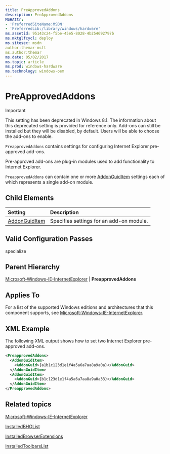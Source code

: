 ```yaml
---
title: PreApprovedAddons
description: PreApprovedAddons
MSHAttr:
- 'PreferredSiteName:MSDN'
- 'PreferredLib:/library/windows/hardware'
ms.assetid: 95143c24-f5be-45e5-8028-4b254692797b
ms.mktglfcycl: deploy
ms.sitesec: msdn
author:themar-msft
ms.author:themar
ms.date: 05/02/2017
ms.topic: article
ms.prod: windows-hardware
ms.technology: windows-oem
---
```

# PreApprovedAddons

> [!Important]
> This setting has been deprecated in Windows 8.1. The information about this deprecated setting is provided for reference only. Add-ons can still be installed but they will be disabled, by default. Users will be able to choose the add-ons to enable.

`PreapprovedAddons` contains settings for configuring Internet Explorer pre-approved add-ons.

Pre-approved add-ons are plug-in modules used to add functionality to Internet Explorer.

`PreapprovedAddons` can contain one or more [AddonGuidItem](microsoft-windows-ie-internetexplorer-preapprovedaddons-addonguiditem.md) settings each of which represents a single add-on module.

## Child Elements

| Setting                 | Description                                                                           |
|:------------------------|:--------------------------------------------------------------------------------------|
| [AddonGuidItem](microsoft-windows-ie-internetexplorer-preapprovedaddons-addonguiditem.md) | Specifies settings for an add-on module. |

## Valid Configuration Passes

specialize

## Parent Hierarchy

[Microsoft-Windows-IE-InternetExplorer](microsoft-windows-ie-internetexplorer.md) | **PreapprovedAddons**

## Applies To

For a list of the supported Windows editions and architectures that this component supports, see [Microsoft-Windows-IE-InternetExplorer](microsoft-windows-ie-internetexplorer.md).

## XML Example

The following XML output shows how to set two Internet Explorer pre-approved add-ons.

```XML
<PreapprovedAddons>
  <AddonGuidItem>
    <AddonGuid>{a1b1c123d1e1f4a5a6a7aa8a9a0a}</AddonGuid>
  </AddonGuidItem>
  <AddonGuidItem>
    <AddonGuid>{b1c123d1e1f4a5a6a7aa8a9a0a33}</AddonGuid>
  </AddonGuidItem>
</PreapprovedAddons>
```

## Related topics

[Microsoft-Windows-IE-InternetExplorer](microsoft-windows-ie-internetexplorer.md)

[InstalledBHOList](microsoft-windows-ie-internetexplorer-installedbholist.md)

[InstalledBrowserExtensions](microsoft-windows-ie-internetexplorer-installedbrowserextensions.md)

[InstalledToolbarsList](microsoft-windows-ie-internetexplorer-installedtoolbarslist.md)
